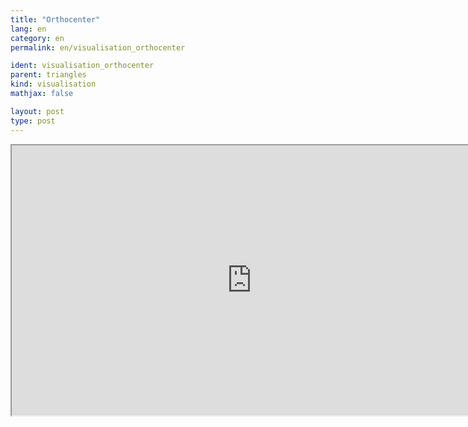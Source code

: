 ```yaml
---
title: "Orthocenter"
lang: en
category: en
permalink: en/visualisation_orthocenter

ident: visualisation_orthocenter
parent: triangles
kind: visualisation
mathjax: false

layout: post
type: post
---
```


<div class="resource vid">
<iframe width="768" height="432"  align="middle"
src="http://www.youtube.com/embed/pIjqGbnQPr4?rel=0">
</iframe>
<a class="ori" href="/images/codes/orthocenter.blend"></a></div>